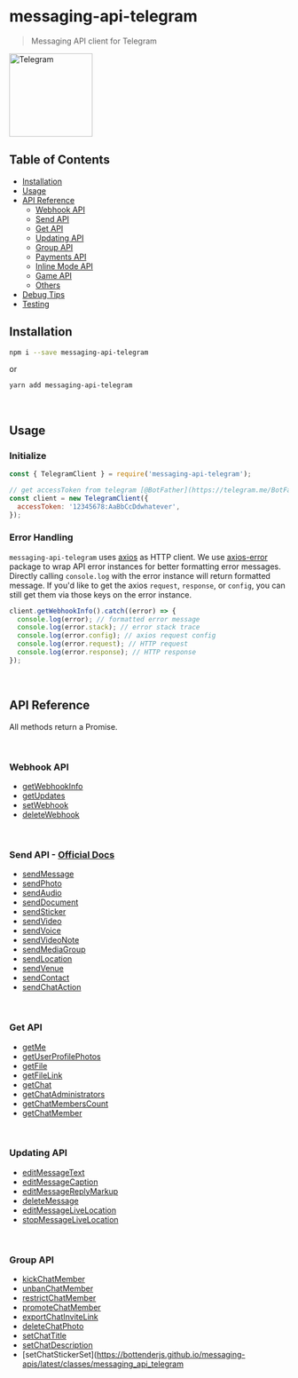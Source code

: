 # messaging-api-telegram

> Messaging API client for Telegram

<img src="https://telegram.org/img/t_logo.png" alt="Telegram" width="150" />

## Table of Contents

- [Installation](#installation)
- [Usage](#usage)
- [API Reference](#api-reference)
  - [Webhook API](#webhook-api)
  - [Send API](#send-api)
  - [Get API](#get-api)
  - [Updating API](#updating-api)
  - [Group API](#group-api)
  - [Payments API](#payments-api)
  - [Inline Mode API](#inline-mode-api)
  - [Game API](#game-api)
  - [Others](#others)
- [Debug Tips](#debug-tips)
- [Testing](#testing)

## Installation

```sh
npm i --save messaging-api-telegram
```

or

```sh
yarn add messaging-api-telegram
```

<br />

## Usage

### Initialize

```js
const { TelegramClient } = require('messaging-api-telegram');

// get accessToken from telegram [@BotFather](https://telegram.me/BotFather)
const client = new TelegramClient({
  accessToken: '12345678:AaBbCcDdwhatever',
});
```

### Error Handling

`messaging-api-telegram` uses [axios](https://github.com/axios/axios) as HTTP client. We use [axios-error](https://github.com/bottenderjs/messaging-apis/tree/master/packages/axios-error) package to wrap API error instances for better formatting error messages. Directly calling `console.log` with the error instance will return formatted message. If you'd like to get the axios `request`, `response`, or `config`, you can still get them via those keys on the error instance.

```js
client.getWebhookInfo().catch((error) => {
  console.log(error); // formatted error message
  console.log(error.stack); // error stack trace
  console.log(error.config); // axios request config
  console.log(error.request); // HTTP request
  console.log(error.response); // HTTP response
});
```

<br />

## API Reference

All methods return a Promise.

<br />

### Webhook API

- [getWebhookInfo](https://bottenderjs.github.io/messaging-apis/latest/classes/messaging_api_telegram.TelegramClient.html#getwebhookinfo)
- [getUpdates](https://bottenderjs.github.io/messaging-apis/latest/classes/messaging_api_telegram.TelegramClient.html#getupdates)
- [setWebhook](https://bottenderjs.github.io/messaging-apis/latest/classes/messaging_api_telegram.TelegramClient.html#setwebhook)
- [deleteWebhook](https://bottenderjs.github.io/messaging-apis/latest/classes/messaging_api_telegram.TelegramClient.html#deletewebhook)

<br />

<a id="send-api" />

### Send API - [Official Docs](https://core.telegram.org/bots/api#available-methods)

- [sendMessage](https://bottenderjs.github.io/messaging-apis/latest/classes/messaging_api_telegram.TelegramClient.html#sendmessage)
- [sendPhoto](https://bottenderjs.github.io/messaging-apis/latest/classes/messaging_api_telegram.TelegramClient.html#sendphoto)
- [sendAudio](https://bottenderjs.github.io/messaging-apis/latest/classes/messaging_api_telegram.TelegramClient.html#sendaudio)
- [sendDocument](https://bottenderjs.github.io/messaging-apis/latest/classes/messaging_api_telegram.TelegramClient.html#senddocument)
- [sendSticker](https://bottenderjs.github.io/messaging-apis/latest/classes/messaging_api_telegram.TelegramClient.html#sendsticker)
- [sendVideo](https://bottenderjs.github.io/messaging-apis/latest/classes/messaging_api_telegram.TelegramClient.html#sendvideo)
- [sendVoice](https://bottenderjs.github.io/messaging-apis/latest/classes/messaging_api_telegram.TelegramClient.html#sendvoice)
- [sendVideoNote](https://bottenderjs.github.io/messaging-apis/latest/classes/messaging_api_telegram.TelegramClient.html#sendvideonote)
- [sendMediaGroup](https://bottenderjs.github.io/messaging-apis/latest/classes/messaging_api_telegram.TelegramClient.html#sendmediagroup)
- [sendLocation](https://bottenderjs.github.io/messaging-apis/latest/classes/messaging_api_telegram.TelegramClient.html#sendlocation)
- [sendVenue](https://bottenderjs.github.io/messaging-apis/latest/classes/messaging_api_telegram.TelegramClient.html#sendvenue)
- [sendContact](https://bottenderjs.github.io/messaging-apis/latest/classes/messaging_api_telegram.TelegramClient.html#sendcontact)
- [sendChatAction](https://bottenderjs.github.io/messaging-apis/latest/classes/messaging_api_telegram.TelegramClient.html#sendchataction)

<br />

### Get API

- [getMe](https://bottenderjs.github.io/messaging-apis/latest/classes/messaging_api_telegram.TelegramClient.html#getme)
- [getUserProfilePhotos](https://bottenderjs.github.io/messaging-apis/latest/classes/messaging_api_telegram.TelegramClient.html#getuserprofilephotos)
- [getFile](https://bottenderjs.github.io/messaging-apis/latest/classes/messaging_api_telegram.TelegramClient.html#getfile)
- [getFileLink](https://bottenderjs.github.io/messaging-apis/latest/classes/messaging_api_telegram.TelegramClient.html#getfilelink)
- [getChat](https://bottenderjs.github.io/messaging-apis/latest/classes/messaging_api_telegram.TelegramClient.html#getchat)
- [getChatAdministrators](https://bottenderjs.github.io/messaging-apis/latest/classes/messaging_api_telegram.TelegramClient.html#getchatadministrators)
- [getChatMembersCount](https://bottenderjs.github.io/messaging-apis/latest/classes/messaging_api_telegram.TelegramClient.html#getchatmemberscount)
- [getChatMember](https://bottenderjs.github.io/messaging-apis/latest/classes/messaging_api_telegram.TelegramClient.html#getchatmember)

<br />

### Updating API

- [editMessageText](https://bottenderjs.github.io/messaging-apis/latest/classes/messaging_api_telegram.TelegramClient.html#editmessagetext)
- [editMessageCaption](https://bottenderjs.github.io/messaging-apis/latest/classes/messaging_api_telegram.TelegramClient.html#editmessagecaption)
- [editMessageReplyMarkup](https://bottenderjs.github.io/messaging-apis/latest/classes/messaging_api_telegram.TelegramClient.html#editmessagereplymarkup)
- [deleteMessage](https://bottenderjs.github.io/messaging-apis/latest/classes/messaging_api_telegram.TelegramClient.html#deletemessage)
- [editMessageLiveLocation](https://bottenderjs.github.io/messaging-apis/latest/classes/messaging_api_telegram.TelegramClient.html#editmessagelivelocation)
- [stopMessageLiveLocation](https://bottenderjs.github.io/messaging-apis/latest/classes/messaging_api_telegram.TelegramClient.html#stopmessagelivelocation)

<br />

### Group API

- [kickChatMember](https://bottenderjs.github.io/messaging-apis/latest/classes/messaging_api_telegram.TelegramClient.html#kickchatmember)
- [unbanChatMember](https://bottenderjs.github.io/messaging-apis/latest/classes/messaging_api_telegram.TelegramClient.html#unbanchatmember)
- [restrictChatMember](https://bottenderjs.github.io/messaging-apis/latest/classes/messaging_api_telegram.TelegramClient.html#restrictchatmember)
- [promoteChatMember](https://bottenderjs.github.io/messaging-apis/latest/classes/messaging_api_telegram.TelegramClient.html#promotechatmember)
- [exportChatInviteLink](https://bottenderjs.github.io/messaging-apis/latest/classes/messaging_api_telegram.TelegramClient.html#exportchatinvitelink)
- [deleteChatPhoto](https://bottenderjs.github.io/messaging-apis/latest/classes/messaging_api_telegram.TelegramClient.html#deletechatphoto)
- [setChatTitle](https://bottenderjs.github.io/messaging-apis/latest/classes/messaging_api_telegram.TelegramClient.html#setchattitle)
- [setChatDescription](https://bottenderjs.github.io/messaging-apis/latest/classes/messaging_api_telegram.TelegramClient.html#setchatdescription)
- [setChatStickerSet](https://bottenderjs.github.io/messaging-apis/latest/classes/messaging_api_telegram